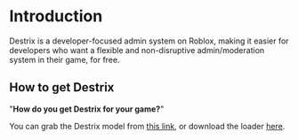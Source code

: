 # Introduction

Destrix is a developer-focused admin system on Roblox, making it easier for developers who want a flexible and non-disruptive admin/moderation system in their game, for free.

## How to get Destrix
"__How do you get Destrix for your game?__"

You can grab the Destrix model from [this link](https://create.roblox.com/404), or download the loader [here](/404.html).